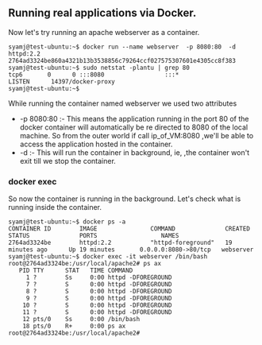 ## Running real applications via Docker.

Now let's try running an apache webserver as a container.
```
syamj@test-ubuntu:~$ docker run --name webserver  -p 8080:80  -d httpd:2.2
2764ad3324be860a4321b13b3538856c79264ccf027575307601e4305cc8f383
syamj@test-ubuntu:~$ sudo netstat -plantu | grep 80
tcp6       0      0 :::8080                 :::*                    LISTEN      14397/docker-proxy
syamj@test-ubuntu:~$
```
While running the container named webserver we used two attributes 
- -p 8080:80 :- This means the application running in the port 80 of the docker container will automatically be re directed to 8080 of the local machine. So from the outer world if call ip_of_VM:8080 ,we'll be able to access the application hosted in the container.
-  -d :- This will run the container in background, ie, ,the container won't exit till we stop the container.

### docker exec

So now the container is running in the background. Let's check what is running inside the container.

```
syamj@test-ubuntu:~$ docker ps -a
CONTAINER ID        IMAGE               COMMAND              CREATED             STATUS              PORTS                  NAMES
2764ad3324be        httpd:2.2           "httpd-foreground"   19 minutes ago      Up 19 minutes       0.0.0.0:8080->80/tcp   webserver
syamj@test-ubuntu:~$ docker exec -it webserver /bin/bash
root@2764ad3324be:/usr/local/apache2# ps ax
   PID TTY      STAT   TIME COMMAND
     1 ?        Ss     0:00 httpd -DFOREGROUND
     7 ?        S      0:00 httpd -DFOREGROUND
     8 ?        S      0:00 httpd -DFOREGROUND
     9 ?        S      0:00 httpd -DFOREGROUND
    10 ?        S      0:00 httpd -DFOREGROUND
    11 ?        S      0:00 httpd -DFOREGROUND
    12 pts/0    Ss     0:00 /bin/bash
    18 pts/0    R+     0:00 ps ax
root@2764ad3324be:/usr/local/apache2#
```
